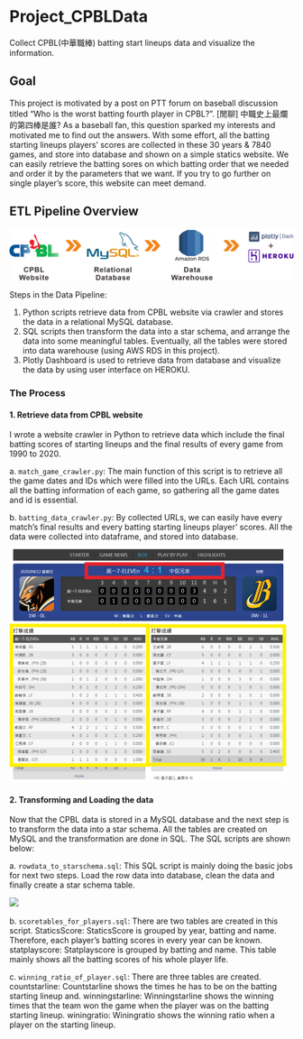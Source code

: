 # Project_CPBLData
Collect CPBL(中華職棒) batting start lineups data and visualize the information.

## Goal
  This project is motivated by a post on PTT forum on baseball discussion titled “Who is the worst batting fourth player in CPBL?”. [閒聊] 中職史上最爛的第四棒是誰? As a baseball fan, this question sparked my interests and motivated me to find out the answers. 
With some effort, all the batting starting lineups players’ scores are collected in these 30 years & 7840 games, and store into database and shown on a simple statics website. We can easily retrieve the batting sores on which batting order that we needed and order it by the parameters that we want. If you try to go further on single player’s score, this website can meet demand.


## ETL Pipeline Overview

![](PipelineVisualized.png)

Steps in the Data Pipeline:
1.	Python scripts retrieve data from CPBL website via crawler and stores the data in a relational MySQL database.
2.	SQL scripts then transform the data into a star schema, and arrange the data into some meaningful tables. Eventually, all the tables were stored into data warehouse (using AWS RDS in this project).
3.	Plotly Dashboard is used to retrieve data from database and visualize the data by using user interface on HEROKU.


### The Process
#### 1. Retrieve data from CPBL website

I wrote a website crawler in Python to retrieve data which include the final batting scores of starting lineups and the final results of every game from 1990 to 2020.

a.	`match_game_crawler.py`:
The main function of this script is to retrieve all the game dates and IDs which were filled into the URLs. Each URL contains all the batting information of each game, so gathering all the game dates and id is essential.

b.	`batting_data_crawler.py`:
By collected URLs, we can easily have every match’s final results and every batting starting lineups player’ scores. All the data were collected into dataframe, and stored into database.

![](CPBL_score.png)


#### 2.	Transforming and Loading the data
Now that the CPBL data is stored in a MySQL database and the next step is to transform the data into a star schema. All the tables are created on MySQL and the transformation are done in SQL. The SQL scripts are shown below:

a.	`rowdata_to_starschema.sql`:
This SQL script is mainly doing the basic jobs for next two steps. Load the row data into database, clean the data and finally create a star schema table. 

![](CPBL_Data.png)


b.	`scoretables_for_players.sql`:
There are two tables are created in this script. 
StaticsScore: StaticsScore is grouped by year, batting and name. Therefore, each player’s batting scores in every year can be known. 
statplayscore: Statplayscore is grouped by batting and name. This table mainly shows all the batting scores of his whole player life.

c.	`winning_ratio_of_player.sql`:
There are three tables are created. 
countstarline: Countstarline shows the times he has to be on the batting starting lineup and.
winningstarline: Winningstarline shows the winning times that the team won the game when the player was on the batting starting lineup. 
winingratio: Winingratio shows the winning ratio when a player on the starting lineup.















